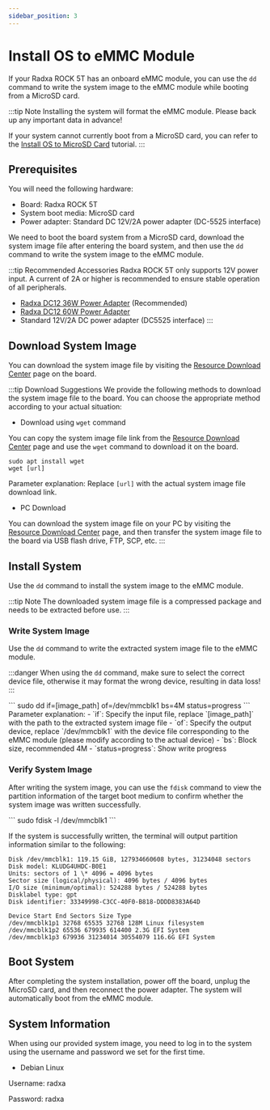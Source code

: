 ```yaml
---
sidebar_position: 3
---
```


# Install OS to eMMC Module

If your Radxa ROCK 5T has an onboard eMMC module, you can use the `dd` command to write the system image to the eMMC module while booting from a MicroSD card.

:::tip Note
Installing the system will format the eMMC module. Please back up any important data in advance!

If your system cannot currently boot from a MicroSD card, you can refer to the [Install OS to MicroSD Card](./boot_from_sd_card.md) tutorial.
:::

## Prerequisites

You will need the following hardware:

- Board: Radxa ROCK 5T
- System boot media: MicroSD card
- Power adapter: Standard DC 12V/2A power adapter (DC-5525 interface)

We need to boot the board system from a MicroSD card, download the system image file after entering the board system, and then use the `dd` command to write the system image to the eMMC module.

:::tip Recommended Accessories
Radxa ROCK 5T only supports 12V power input. A current of 2A or higher is recommended to ensure stable operation of all peripherals.

- [Radxa DC12 36W Power Adapter](https://radxa.com/products/accessories/power-dc12-36w) (Recommended)
- [Radxa DC12 60W Power Adapter](https://radxa.com/products/accessories/power-dc12-60w)
- Standard 12V/2A DC power adapter (DC5525 interface)
  :::

## Download System Image

You can download the system image file by visiting the [Resource Download Center](../../download) page on the board.

:::tip Download Suggestions
We provide the following methods to download the system image file to the board. You can choose the appropriate method according to your actual situation:

- Download using `wget` command

You can copy the system image file link from the [Resource Download Center](../../download) page and use the `wget` command to download it on the board.

```
sudo apt install wget
wget [url]
```

Parameter explanation: Replace `[url]` with the actual system image file download link.

- PC Download

You can download the system image file on your PC by visiting the [Resource Download Center](../../download) page, and then transfer the system image file to the board via USB flash drive, FTP, SCP, etc.
:::

## Install System

Use the `dd` command to install the system image to the eMMC module.

:::tip Note
The downloaded system image file is a compressed package and needs to be extracted before use.
:::

### Write System Image

Use the `dd` command to write the extracted system image file to the eMMC module.

:::danger
When using the `dd` command, make sure to select the correct device file, otherwise it may format the wrong device, resulting in data loss!
:::

<NewCodeBlock tip="radxa@device$" type="device">
```
sudo dd if=[image_path] of=/dev/mmcblk1 bs=4M status=progress
```
</NewCodeBlock>
Parameter explanation:
- `if`: Specify the input file, replace `[image_path]` with the path to the extracted system image file
- `of`: Specify the output device, replace `/dev/mmcblk1` with the device file corresponding to the eMMC module (please modify according to the actual device)
- `bs`: Block size, recommended 4M
- `status=progress`: Show write progress

### Verify System Image

After writing the system image, you can use the `fdisk` command to view the partition information of the target boot medium to confirm whether the system image was written successfully.

<NewCodeBlock tip="radxa@device$" type="device">
```
sudo fdisk -l /dev/mmcblk1
```
</NewCodeBlock>

If the system is successfully written, the terminal will output partition information similar to the following:

```
Disk /dev/mmcblk1: 119.15 GiB, 127934660608 bytes, 31234048 sectors
Disk model: KLUDG4UHDC-B0E1
Units: sectors of 1 \* 4096 = 4096 bytes
Sector size (logical/physical): 4096 bytes / 4096 bytes
I/O size (minimum/optimal): 524288 bytes / 524288 bytes
Disklabel type: gpt
Disk identifier: 33349998-C3CC-40F0-B818-DDDD8383A64D

Device Start End Sectors Size Type
/dev/mmcblk1p1 32768 65535 32768 128M Linux filesystem
/dev/mmcblk1p2 65536 679935 614400 2.3G EFI System
/dev/mmcblk1p3 679936 31234014 30554079 116.6G EFI System
```

## Boot System

After completing the system installation, power off the board, unplug the MicroSD card, and then reconnect the power adapter. The system will automatically boot from the eMMC module.

## System Information

When using our provided system image, you need to log in to the system using the username and password we set for the first time.

- Debian Linux

Username: radxa

Password: radxa
